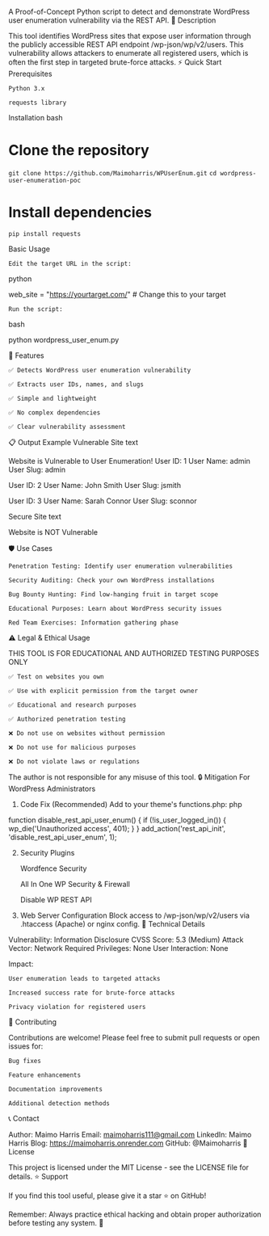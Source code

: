 A Proof-of-Concept Python script to detect and demonstrate WordPress user enumeration vulnerability via the REST API.
🚨 Description

This tool identifies WordPress sites that expose user information through the publicly accessible REST API endpoint /wp-json/wp/v2/users. This vulnerability allows attackers to enumerate all registered users, which is often the first step in targeted brute-force attacks.
⚡ Quick Start
Prerequisites

    Python 3.x

    requests library

Installation
bash

# Clone the repository
`git clone https://github.com/Maimoharris/WPUserEnum.git`
`cd wordpress-user-enumeration-poc`

# Install dependencies
`pip install requests`

Basic Usage

    Edit the target URL in the script:

python

web_site = "https://yourtarget.com/"  # Change this to your target

    Run the script:

bash

python wordpress_user_enum.py


🎯 Features

    ✅ Detects WordPress user enumeration vulnerability

    ✅ Extracts user IDs, names, and slugs

    ✅ Simple and lightweight

    ✅ No complex dependencies

    ✅ Clear vulnerability assessment

📋 Output Example
Vulnerable Site
text

Website is Vulnerable to User Enumeration!
User ID: 1
User Name: admin
User Slug: admin

User ID: 2
User Name: John Smith
User Slug: jsmith

User ID: 3
User Name: Sarah Connor
User Slug: sconnor

Secure Site
text

Website is NOT Vulnerable

🛡️ Use Cases

    Penetration Testing: Identify user enumeration vulnerabilities

    Security Auditing: Check your own WordPress installations

    Bug Bounty Hunting: Find low-hanging fruit in target scope

    Educational Purposes: Learn about WordPress security issues

    Red Team Exercises: Information gathering phase

⚠️ Legal & Ethical Usage

THIS TOOL IS FOR EDUCATIONAL AND AUTHORIZED TESTING PURPOSES ONLY

    ✅ Test on websites you own

    ✅ Use with explicit permission from the target owner

    ✅ Educational and research purposes

    ✅ Authorized penetration testing

    ❌ Do not use on websites without permission

    ❌ Do not use for malicious purposes

    ❌ Do not violate laws or regulations

The author is not responsible for any misuse of this tool.
🔒 Mitigation
For WordPress Administrators

1. Code Fix (Recommended)
Add to your theme's functions.php:
php

function disable_rest_api_user_enum() {
    if (!is_user_logged_in()) {
        wp_die('Unauthorized access', 401);
    }
}
add_action('rest_api_init', 'disable_rest_api_user_enum', 1);

2. Security Plugins

    Wordfence Security

    All In One WP Security & Firewall

    Disable WP REST API

3. Web Server Configuration
Block access to /wp-json/wp/v2/users via .htaccess (Apache) or nginx config.
📖 Technical Details

Vulnerability: Information Disclosure
CVSS Score: 5.3 (Medium)
Attack Vector: Network
Required Privileges: None
User Interaction: None

Impact:

    User enumeration leads to targeted attacks

    Increased success rate for brute-force attacks

    Privacy violation for registered users

🤝 Contributing

Contributions are welcome! Please feel free to submit pull requests or open issues for:

    Bug fixes

    Feature enhancements

    Documentation improvements

    Additional detection methods

📞 Contact

Author: Maimo Harris
Email: maimoharris111@gmail.com
LinkedIn: Maimo Harris
Blog: https://maimoharris.onrender.com
GitHub: @Maimoharris
📄 License

This project is licensed under the MIT License - see the LICENSE file for details.
⭐ Support

If you find this tool useful, please give it a star ⭐ on GitHub!

Remember: Always practice ethical hacking and obtain proper authorization before testing any system. 🔐
